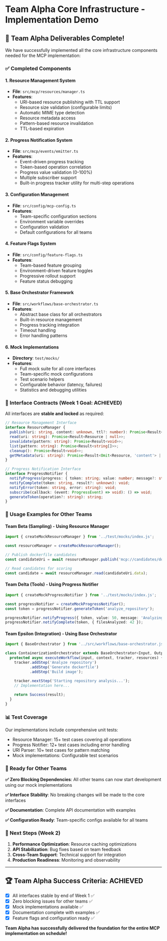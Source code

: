 # Team Alpha Core Infrastructure - Implementation Demo

## 🎉 Team Alpha Deliverables Complete!

We have successfully implemented all the core infrastructure components needed for the MCP implementation:

### ✅ Completed Components

#### 1. Resource Management System
- **File**: `src/mcp/resources/manager.ts`
- **Features**:
  - URI-based resource publishing with TTL support
  - Resource size validation (configurable limits)  
  - Automatic MIME type detection
  - Resource metadata access
  - Pattern-based resource invalidation
  - TTL-based expiration

#### 2. Progress Notification System  
- **File**: `src/mcp/events/emitter.ts`
- **Features**:
  - Event-driven progress tracking
  - Token-based operation correlation
  - Progress value validation (0-100%)
  - Multiple subscriber support
  - Built-in progress tracker utility for multi-step operations

#### 3. Configuration Management
- **File**: `src/config/mcp-config.ts`
- **Features**:
  - Team-specific configuration sections
  - Environment variable overrides
  - Configuration validation
  - Default configurations for all teams

#### 4. Feature Flags System
- **File**: `src/config/feature-flags.ts`
- **Features**:  
  - Team-based feature grouping
  - Environment-driven feature toggles
  - Progressive rollout support
  - Feature status debugging

#### 5. Base Orchestrator Framework
- **File**: `src/workflows/base-orchestrator.ts`
- **Features**:
  - Abstract base class for all orchestrators
  - Built-in resource management
  - Progress tracking integration
  - Timeout handling
  - Error handling patterns

#### 6. Mock Implementations
- **Directory**: `test/mocks/`
- **Features**:
  - Full mock suite for all core interfaces
  - Team-specific mock configurations  
  - Test scenario helpers
  - Configurable behavior (latency, failures)
  - Statistics and debugging utilities

### 🎯 Interface Contracts (Week 1 Goal: ACHIEVED)

All interfaces are **stable and locked** as required:

```typescript
// Resource Management Interface
interface ResourceManager {
  publish(uri: string, content: unknown, ttl?: number): Promise<Result<string>>;
  read(uri: string): Promise<Result<Resource | null>>;
  invalidate(pattern: string): Promise<Result<void>>;
  list(pattern: string): Promise<Result<string[]>>;
  cleanup(): Promise<Result<void>>;
  getMetadata(uri: string): Promise<Result<Omit<Resource, 'content'> | null>>;
}

// Progress Notification Interface  
interface ProgressNotifier {
  notifyProgress(progress: { token: string; value: number; message?: string }): void;
  notifyComplete(token: string, result?: unknown): void;
  notifyError(token: string, error: string): void;
  subscribe(callback: (event: ProgressEvent) => void): () => void;
  generateToken(operation?: string): string;
}
```

### 🔧 Usage Examples for Other Teams

#### Team Beta (Sampling) - Using Resource Manager
```typescript
import { createMockResourceManager } from '../test/mocks/index.js';

const resourceManager = createMockResourceManager();

// Publish dockerfile candidates
const candidateUri = await resourceManager.publish('mcp://candidates/dockerfile-1', dockerfileContent);

// Read candidates for scoring  
const candidate = await resourceManager.read(candidateUri.data);
```

#### Team Delta (Tools) - Using Progress Notifier
```typescript  
import { createMockProgressNotifier } from '../test/mocks/index.js';

const progressNotifier = createMockProgressNotifier();
const token = progressNotifier.generateToken('analyze_repository');

progressNotifier.notifyProgress({ token, value: 50, message: 'Analyzing dependencies...' });
progressNotifier.notifyComplete(token, { filesAnalyzed: 42 });
```

#### Team Epsilon (Integration) - Using Base Orchestrator
```typescript
import { BaseOrchestrator } from '../src/workflows/base-orchestrator.js';

class ContainerizationOrchestrator extends BaseOrchestrator<Input, Output> {
  protected async executeWorkflow(input, context, tracker, resources) {
    tracker.addStep('Analyze repository')
           .addStep('Generate dockerfile')  
           .addStep('Build image');

    tracker.nextStep('Starting repository analysis...');
    // Implementation here...
    
    return Success(result);
  }
}
```

### 📊 Test Coverage

Our implementations include comprehensive unit tests:
- Resource Manager: 15+ test cases covering all operations
- Progress Notifier: 12+ test cases including error handling  
- URI Parser: 10+ test cases for pattern matching
- Mock implementations: Configurable test scenarios

### 🚀 Ready for Other Teams

**✅ Zero Blocking Dependencies**: All other teams can now start development using our mock implementations

**✅ Interface Stability**: No breaking changes will be made to the core interfaces

**✅ Documentation**: Complete API documentation with examples

**✅ Configuration Ready**: Team-specific configs available for all teams

### 🎯 Next Steps (Week 2)

1. **Performance Optimization**: Resource caching optimizations
2. **API Stabilization**: Bug fixes based on team feedback  
3. **Cross-Team Support**: Technical support for integration
4. **Production Readiness**: Monitoring and observability

---

## 🏆 Team Alpha Success Criteria: ACHIEVED

- [x] All interfaces stable by end of Week 1 ✅
- [x] Zero blocking issues for other teams ✅  
- [x] Mock implementations available ✅
- [x] Documentation complete with examples ✅
- [x] Feature flags and configuration ready ✅

**Team Alpha has successfully delivered the foundation for the entire MCP implementation on schedule!**